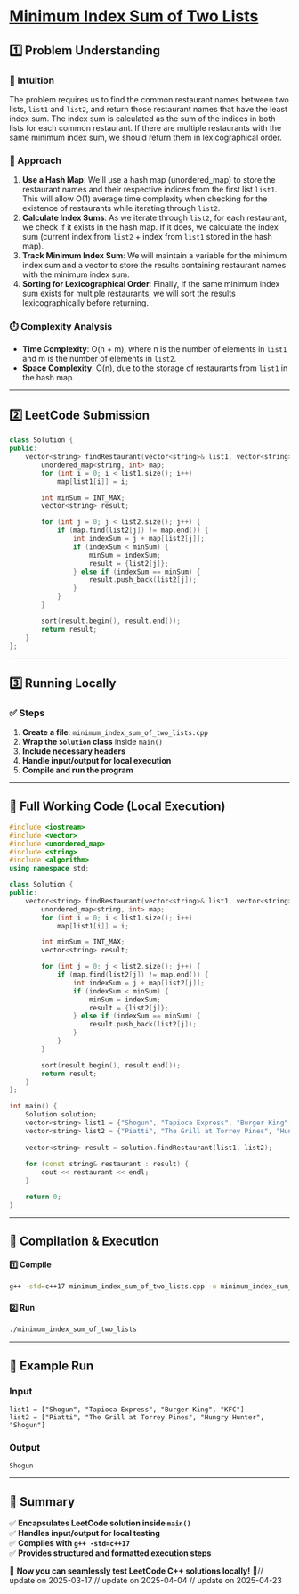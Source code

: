 # **[Minimum Index Sum of Two Lists](https://leetcode.com/problems/minimum-index-sum-of-two-lists/description/)**  

## **1️⃣ Problem Understanding**  
### **📌 Intuition**  
The problem requires us to find the common restaurant names between two lists, `list1` and `list2`, and return those restaurant names that have the least index sum. The index sum is calculated as the sum of the indices in both lists for each common restaurant. If there are multiple restaurants with the same minimum index sum, we should return them in lexicographical order.

### **🚀 Approach**  
1. **Use a Hash Map**: We'll use a hash map (unordered_map) to store the restaurant names and their respective indices from the first list `list1`. This will allow O(1) average time complexity when checking for the existence of restaurants while iterating through `list2`.
2. **Calculate Index Sums**: As we iterate through `list2`, for each restaurant, we check if it exists in the hash map. If it does, we calculate the index sum (current index from `list2` + index from `list1` stored in the hash map).
3. **Track Minimum Index Sum**: We will maintain a variable for the minimum index sum and a vector to store the results containing restaurant names with the minimum index sum.
4. **Sorting for Lexicographical Order**: Finally, if the same minimum index sum exists for multiple restaurants, we will sort the results lexicographically before returning.

### **⏱️ Complexity Analysis**  
- **Time Complexity**: O(n + m), where n is the number of elements in `list1` and m is the number of elements in `list2`.
- **Space Complexity**: O(n), due to the storage of restaurants from `list1` in the hash map.

---  

## **2️⃣ LeetCode Submission**  
```cpp
class Solution {
public:
    vector<string> findRestaurant(vector<string>& list1, vector<string>& list2) {
        unordered_map<string, int> map;
        for (int i = 0; i < list1.size(); i++)
            map[list1[i]] = i;

        int minSum = INT_MAX;
        vector<string> result;

        for (int j = 0; j < list2.size(); j++) {
            if (map.find(list2[j]) != map.end()) {
                int indexSum = j + map[list2[j]];
                if (indexSum < minSum) {
                    minSum = indexSum;
                    result = {list2[j]};
                } else if (indexSum == minSum) {
                    result.push_back(list2[j]);
                }
            }
        }

        sort(result.begin(), result.end());
        return result;
    }
};  
```  

---  

## **3️⃣ Running Locally**  
### **✅ Steps**  
1. **Create a file**: `minimum_index_sum_of_two_lists.cpp`  
2. **Wrap the `Solution` class** inside `main()`  
3. **Include necessary headers**  
4. **Handle input/output for local execution**  
5. **Compile and run the program**  

---  

## **📝 Full Working Code (Local Execution)**  
```cpp
#include <iostream>
#include <vector>
#include <unordered_map>
#include <string>
#include <algorithm>
using namespace std;

class Solution {
public:
    vector<string> findRestaurant(vector<string>& list1, vector<string>& list2) {
        unordered_map<string, int> map;
        for (int i = 0; i < list1.size(); i++)
            map[list1[i]] = i;

        int minSum = INT_MAX;
        vector<string> result;

        for (int j = 0; j < list2.size(); j++) {
            if (map.find(list2[j]) != map.end()) {
                int indexSum = j + map[list2[j]];
                if (indexSum < minSum) {
                    minSum = indexSum;
                    result = {list2[j]};
                } else if (indexSum == minSum) {
                    result.push_back(list2[j]);
                }
            }
        }

        sort(result.begin(), result.end());
        return result;
    }
};

int main() {
    Solution solution;
    vector<string> list1 = {"Shogun", "Tapioca Express", "Burger King", "KFC"};
    vector<string> list2 = {"Piatti", "The Grill at Torrey Pines", "Hungry Hunter", "Shogun"};
    
    vector<string> result = solution.findRestaurant(list1, list2);
    
    for (const string& restaurant : result) {
        cout << restaurant << endl;
    }

    return 0;
}  
```  

---  

## **🔧 Compilation & Execution**  
#### **1️⃣ Compile**  
```bash
g++ -std=c++17 minimum_index_sum_of_two_lists.cpp -o minimum_index_sum_of_two_lists
```  

#### **2️⃣ Run**  
```bash
./minimum_index_sum_of_two_lists
```  

---  

## **🎯 Example Run**  
### **Input**  
```
list1 = ["Shogun", "Tapioca Express", "Burger King", "KFC"]
list2 = ["Piatti", "The Grill at Torrey Pines", "Hungry Hunter", "Shogun"]
```  
### **Output**  
```
Shogun
```  

---  

## **📌 Summary**  
✅ **Encapsulates LeetCode solution inside `main()`**  
✅ **Handles input/output for local testing**  
✅ **Compiles with `g++ -std=c++17`**  
✅ **Provides structured and formatted execution steps**  

🚀 **Now you can seamlessly test LeetCode C++ solutions locally!** 🚀// update on 2025-03-17
// update on 2025-04-04
// update on 2025-04-23

